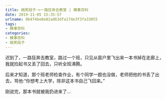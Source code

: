 ```yaml
---
title: 搞笑段子->一路狂奔去教室 | 糗事百科
date: 2019-11-05 15:35:57
urlname: 064f4be8e82ad63dfa174e3f3fa33055
tags: 
- 糗事百科
categories:
- 糗事百科
- 搞笑段子
---
```

迟到了，一路狂奔去教室，路过一个班，只见从窗户里飞出来一本书掉在走廊上，我就捡起书又丢了回去，只听全班沸腾。

后来才知道，那个班老师检查作业，有个同学一题也没做，老师把他的书丢了出去，骂他:“你想考上大学，除非这本书自己飞回来。”

刚说完，那本书就被我扔进来了…


